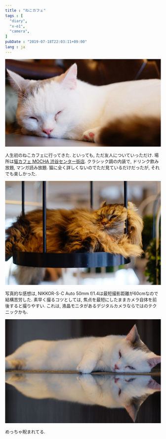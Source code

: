 ```yaml
---
title : "ねこカフェ"
tags : [
  "diary",
  "x-e1",
  "camera",
]
pubDate : "2019-07-18T22:03:11+09:00"
lang : ja
---
```


![Fujifilm X-E1 + Nikon NIKKOR-S･C Auto 50mm f/1.4](./_1.jpg)

人生初のねこカフェに行ってきた. といっても, ただ友人についていっただけ.
場所は[猫カフェ MOCHA 渋谷センター街店](http://catmocha.jp/shibuya/).
クラシック調の内装で, ドリンク飲み放題, マンガ読み放題.
猫に全く詳しくないのでただ見ているだけだったが, それでも楽しかった.

![Fujifilm X-E1 + Nikon NIKKOR-S･C Auto 50mm f/1.4](./_2.jpg)

写真的な感想は, NIKKOR-S･C Auto 50mm f/1.4は最短撮影距離が60cmなので結構苦労した.
素早く撮るコツとしては, 焦点を最短にしたままカメラ自体を前後すると撮りやすい.
これは, 液晶モニタがあるデジタルカメラならではのテクニックかも.

![Fujifilm X-E1 + Nikon NIKKOR-S･C Auto 50mm f/1.4](./_3.jpg)

めっちゃ睨まれてる.
